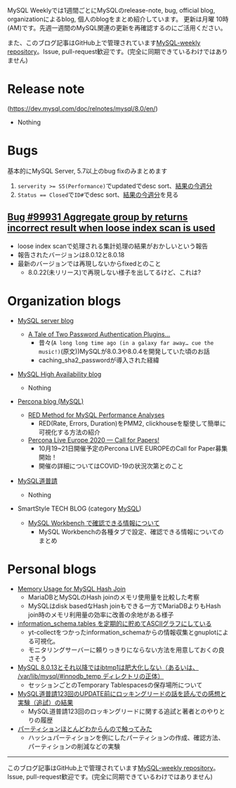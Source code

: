 MySQL Weeklyでは1週間ごとにMySQLのrelease-note, bug, official blog, organizationによるblog, 個人のblogをまとめ紹介しています。
更新は月曜 10時(AM)です。先週一週間のMySQL関連の更新を再確認するのにご活用ください。

また、このブログ記事はGitHub上で管理されています[MySQL-weekly repository](https://github.com/tom--bo/MySQL-weekly)。Issue, pull-request歓迎です。(完全に同期できているわけではありません)


# Release note

(https://dev.mysql.com/doc/relnotes/mysql/8.0/en/)

- Nothing

# Bugs

基本的にMySQL Server, 5.7以上のbug fixのみまとめます

1. `serverity >= S5(Performance)`でupdatedでdesc sort、[結果の今週分](https://bugs.mysql.com/search.php?cmd=display&status=All&severity=-5&os=5&bug_age=0&order_by=mtime&direction=ASC&limit=30&mine=0&reorder_by=mtime)
1. `Status == Closed`で`ID#`でdesc sort、[結果の今週分](https://bugs.mysql.com/search.php?search_for=&status=Closed&severity=&limit=10&order_by=id&cmd=display&direction=DESC&os=0&phpver=&bug_age=0)を見る


## [Bug #99931	Aggregate group by returns incorrect result when loose index scan is used](https://bugs.mysql.com/bug.php?id=99931)
- loose index scanで処理される集計処理の結果がおかしいという報告
- 報告されたバージョンは8.0.12と8.0.18
- 最新のバージョンでは再現しないからfixedとのこと
  - 8.0.22(未リリース)で再現しない様子を出してるけど、これは?




# Organization blogs

- [MySQL server blog](https://mysqlserverteam.com/)
  - [A Tale of Two Password Authentication Plugins…](https://mysqlserverteam.com/a-tale-of-two-password-authentication-plugins/)
    - 昔々(`A long long time ago (in a galaxy far away… cue the music!)`(原文))MySQLが8.0.3や8.0.4を開発していた頃のお話
    - caching_sha2_passwordが導入された経緯

- [MySQL High Availability blog](https://mysqlhighavailability.com/)
  - Nothing

- [Percona blog (MySQL)](https://www.percona.com/blog/)
  - [RED Method for MySQL Performance Analyses](https://www.percona.com/blog/2020/06/17/red-method-for-mysql-performance-analyses/)
    - RED(Rate, Errors, Duration)をPMM2, clickhouseを駆使して簡単に可視化する方法の紹介
  - [Percona Live Europe 2020 — Call for Papers!](https://www.percona.com/blog/2020/06/17/percona-live-europe-2020-call-for-papers/)
    - 10月19~21日開催予定のPercona LIVE EUROPEのCall for Paper募集開始！
    - 開催の詳細についてはCOVID-19の状況次第とのこと

- [MySQL道普請](https://gihyo.jp/dev/serial/01/mysql-road-construction-news)
  - Nothing

- SmartStyle TECH BLOG (category [MySQL](https://www.s-style.co.jp/blog/category/tech/mysql/))

  - [MySQL Workbench で確認できる情報について](https://www.s-style.co.jp/blog/2020/06/6161/)
    - MySQL Workbenchの各種タブで設定、確認できる情報についてのまとめ

# Personal blogs

- [Memory Usage for MySQL Hash Join](http://oysteing.blogspot.com/2020/06/memory-usage-for-mysql-hash-join.html)
  - MariaDBとMySQLのHash joinのメモリ使用量を比較した考察
  - MySQLはdisk basedなHash joinもできる一方でMariaDBよりもHash join時のメモリ利用量の効率に改善の余地がある様子
- [information_schema.tables を定期的に貯めてASCIIグラフにしている](https://yoku0825.blogspot.com/2020/06/informationschematables-ascii.html)
  - yt-collectをつかったinformation_schemaからの情報収集とgnuplotによる可視化。
  - モニタリングサーバーに頼りっきりにならない方法を用意しておくの良さそう
- [MySQL 8.0.13とそれ以降ではibtmp1は肥大化しない（あるいは、 /var/lib/mysql/#innodb_temp ディレクトリの正体）](https://yoku0825.blogspot.com/2020/06/mysql-8013ibtmp1-varlibmysqlinnodbtemp.html)
  - セッションごとのTemporary Tablespacesの保存場所について
- [MySQL道普請123回のUPDATE前にロッキングリードの話を読んでの感想と実験（追試）の結果](https://sakaik.hateblo.jp/entry/20200615/about_road_contract_123_select_for_update)
  - MySQL道普請123回のロッキングリードに関する追試と著者とのやりとりの履歴
- [パーティションほとんどわからんので触ってみた](http://next4us-ti.hatenablog.com/)
  - ハッシュパーティションを例にしたパーティションの作成、確認方法、パーティションの削減などの実験


-----

このブログ記事はGitHub上で管理されています[MySQL-weekly repository](https://github.com/tom--bo/MySQL-weekly)。Issue, pull-request歓迎です。(完全に同期できているわけではありません)
